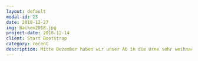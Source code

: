 ```yaml
---
layout: default
modal-id: 23
date: 2018-12-27
img: Backen2018.jpg
project-date: 2018-12-14
client: Start Bootstrap
category: recent
description: Mitte Dezember haben wir unser Ab in die Urne sehr weihnachtlich gestaltet&#58; Wir haben Plätzchen gebacken und Kinderpunsch getrunken. Dies wurde besonders schön durch den Besuch der Eritreer. Für sie war das etwas ganz neues, süßes Gebäck kannten sie bisher nicht. Trotz erst skeptischer Blicke wurde verkostet und gegenseitig über Weihnachtstraditionen berichtet. Ein richtig schöner Abend!
---
```

